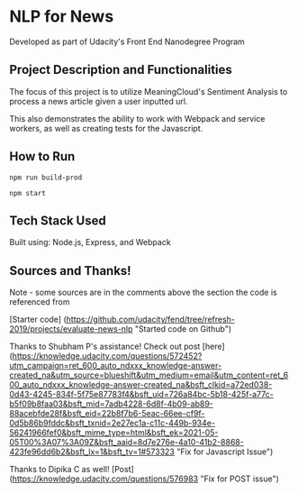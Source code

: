 # NLP for News
Developed as part of Udacity's Front End Nanodegree Program

## Project Description and Functionalities
The focus of this project is to utilize MeaningCloud's Sentiment
Analysis to process a news article given a user inputted url.

This also demonstrates the ability to work with Webpack and
service workers, as well as creating tests for the Javascript.

## How to Run
```
npm run build-prod

npm start
```

## Tech Stack Used
Built using: Node.js, Express, and Webpack

## Sources and Thanks!
Note - some sources are in the comments above the section the
code is referenced from

[Starter code] (https://github.com/udacity/fend/tree/refresh-2019/projects/evaluate-news-nlp "Started code on Github")

Thanks to Shubham P's assistance! Check out post [here] (https://knowledge.udacity.com/questions/572452?utm_campaign=ret_600_auto_ndxxx_knowledge-answer-created_na&utm_source=blueshift&utm_medium=email&utm_content=ret_600_auto_ndxxx_knowledge-answer-created_na&bsft_clkid=a72ed038-0d43-4245-834f-5f75e87783f4&bsft_uid=726a84bc-5b18-425f-a77c-b5f09b8faa03&bsft_mid=7adb4228-6d8f-4b09-ab89-88acebfde28f&bsft_eid=22b8f7b6-5eac-66ee-cf9f-0d5b86b9fddc&bsft_txnid=2e27ec1a-c11c-449b-934e-56241966fef0&bsft_mime_type=html&bsft_ek=2021-05-05T00%3A07%3A09Z&bsft_aaid=8d7e276e-4a10-41b2-8868-423fe96dd6b2&bsft_lx=1&bsft_tv=1#573323 "Fix for Javascript Issue")

Thanks to Dipika C as well! [Post] (https://knowledge.udacity.com/questions/576983 "Fix for POST issue")